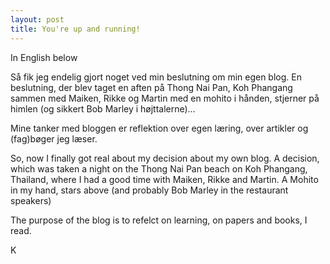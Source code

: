 ```yaml
---
layout: post
title: You're up and running!
---
```


 In English below  

  

Så fik jeg endelig gjort noget ved min beslutning om min egen blog. En beslutning, der blev taget en aften på Thong Nai Pan, Koh Phangang sammen med Maiken, Rikke og Martin med en mohito i hånden, stjerner på himlen (og sikkert Bob Marley i højttalerne)… 

  

Mine tanker med bloggen er reflektion over egen læring, over artikler og (fag)bøger jeg læser. 

  

  

So, now I finally got real about my decision about my own blog. A decision, which was taken a night on the Thong Nai Pan beach on Koh Phangang, Thailand, where I had a good time with Maiken, Rikke and Martin. A Mohito in my hand, stars above (and probably Bob Marley in the restaurant speakers) 

  

The purpose of the blog is to refelct on learning, on papers and books, I read. 

  

K